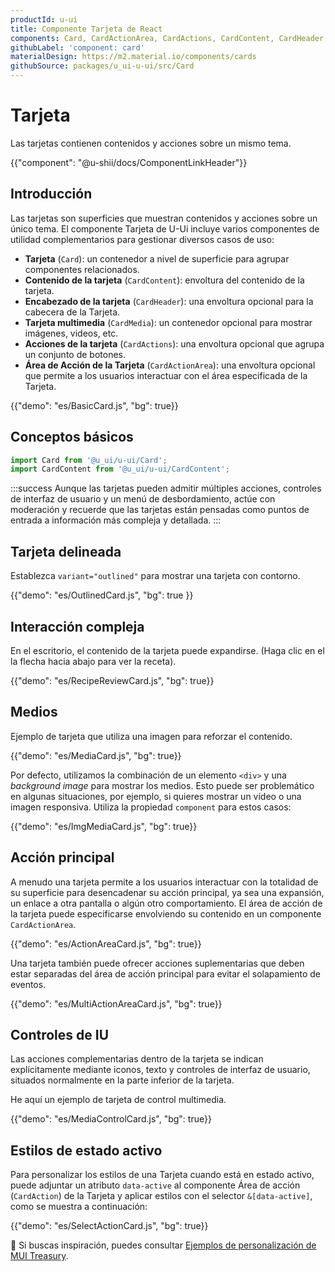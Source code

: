 ```yaml
---
productId: u-ui
title: Componente Tarjeta de React
components: Card, CardActionArea, CardActions, CardContent, CardHeader, CardMedia, Collapse, Paper
githubLabel: 'component: card'
materialDesign: https://m2.material.io/components/cards
githubSource: packages/u_ui-u-ui/src/Card
---
```


# Tarjeta

<p class="description">Las tarjetas contienen contenidos y acciones sobre un mismo tema.</p>

{{"component": "@u-shii/docs/ComponentLinkHeader"}}

## Introducción

Las tarjetas son superficies que muestran contenidos y acciones sobre un único tema. El componente Tarjeta de U-Ui incluye varios componentes de utilidad complementarios para gestionar diversos casos de uso:

- **Tarjeta** (`Card`): un contenedor a nivel de superficie para agrupar componentes relacionados.
- **Contenido de la tarjeta** (`CardContent`): envoltura del contenido de la tarjeta.
- **Encabezado de la tarjeta** (`CardHeader`): una envoltura opcional para la cabecera de la Tarjeta.
- **Tarjeta multimedia** (`CardMedia`): un contenedor opcional para mostrar imágenes, videos, etc.
- **Acciones de la tarjeta** (`CardActions`): una envoltura opcional que agrupa un conjunto de botones.
- **Área de Acción de la Tarjeta** (`CardActionArea`): una envoltura opcional que permite a los usuarios interactuar con el área especificada de la Tarjeta.

{{"demo": "es/BasicCard.js", "bg": true}}

## Conceptos básicos

```jsx
import Card from '@u_ui/u-ui/Card';
import CardContent from '@u_ui/u-ui/CardContent';
```

:::success
Aunque las tarjetas pueden admitir múltiples acciones, controles de interfaz de usuario y un menú de desbordamiento, actúe con moderación y recuerde que las tarjetas están pensadas como puntos de entrada a información más compleja y detallada.
:::

## Tarjeta delineada

Establezca `variant="outlined"` para mostrar una tarjeta con contorno.

{{"demo": "es/OutlinedCard.js", "bg": true }}

## Interacción compleja

En el escritorio, el contenido de la tarjeta puede expandirse. (Haga clic en el la flecha hacia abajo para ver la receta).

{{"demo": "es/RecipeReviewCard.js", "bg": true}}

## Medios

Ejemplo de tarjeta que utiliza una imagen para reforzar el contenido.

{{"demo": "es/MediaCard.js", "bg": true}}

Por defecto, utilizamos la combinación de un elemento `<div>` y una _background image_ para mostrar los medios. Esto puede ser problemático en algunas situaciones, por ejemplo, si quieres mostrar un vídeo o una imagen responsiva. Utiliza la propiedad `component` para estos casos:

{{"demo": "es/ImgMediaCard.js", "bg": true}}

## Acción principal

A menudo una tarjeta permite a los usuarios interactuar con la totalidad de su superficie para desencadenar su acción principal, ya sea una expansión, un enlace a otra pantalla o algún otro comportamiento. El área de acción de la tarjeta puede especificarse envolviendo su contenido en un componente `CardActionArea`.

{{"demo": "es/ActionAreaCard.js", "bg": true}}

Una tarjeta también puede ofrecer acciones suplementarias que deben estar separadas del área de acción principal para evitar el solapamiento de eventos.

{{"demo": "es/MultiActionAreaCard.js", "bg": true}}

## Controles de IU

Las acciones complementarias dentro de la tarjeta se indican explícitamente mediante iconos, texto y controles de interfaz de usuario, situados normalmente en la parte inferior de la tarjeta.

He aquí un ejemplo de tarjeta de control multimedia.

{{"demo": "es/MediaControlCard.js", "bg": true}}

## Estilos de estado activo

Para personalizar los estilos de una Tarjeta cuando está en estado activo, puede adjuntar un atributo `data-active` al componente Área de acción (`CardAction`) de la Tarjeta y aplicar estilos con el selector `&[data-active]`, como se muestra a continuación:

{{"demo": "es/SelectActionCard.js", "bg": true}}

🎨 Si buscas inspiración, puedes consultar [Ejemplos de personalización de MUI Treasury](https://mui-treasury.com/?path=/docs/card-introduction--docs).